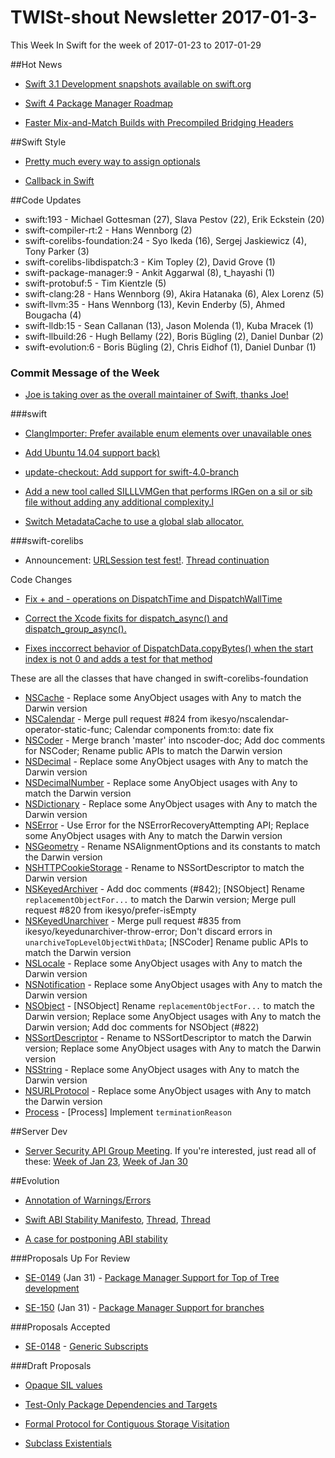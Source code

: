 # TWISt-shout Newsletter 2017-01-3-
This Week In Swift for the week of 2017-01-23 to 2017-01-29

##Hot News

* [Swift 3.1 Development snapshots available on swift.org](https://lists.swift.org/pipermail/swift-dev/Week-of-Mon-20170123/003862.html)

* [Swift 4 Package Manager Roadmap](https://lists.swift.org/pipermail/swift-evolution-announce/2017-January/000307.html)

* [Faster Mix-and-Match Builds with Precompiled Bridging Headers](https://swift.org/blog/bridging-pch/)

##Swift Style

* [Pretty much every way to assign optionals](http://ericasadun.com/2017/01/25/pretty-much-every-way-to-assign-optionals/)

* [Callback in Swift](https://lists.swift.org/pipermail/swift-users/Week-of-Mon-20170123/004512.html)

##Code Updates

* swift:193 - Michael Gottesman (27), Slava Pestov (22), Erik Eckstein (20)
* swift-compiler-rt:2 - Hans Wennborg (2)
* swift-corelibs-foundation:24 - Syo Ikeda (16), Sergej Jaskiewicz (4), Tony Parker (3)
* swift-corelibs-libdispatch:3 - Kim Topley (2), David Grove (1)
* swift-package-manager:9 - Ankit Aggarwal (8), t_hayashi (1)
* swift-protobuf:5 - Tim Kientzle (5)
* swift-clang:28 - Hans Wennborg (9), Akira Hatanaka (6), Alex Lorenz (5)
* swift-llvm:35 - Hans Wennborg (13), Kevin Enderby (5), Ahmed Bougacha (4)
* swift-lldb:15 - Sean Callanan (13), Jason Molenda (1), Kuba Mracek (1)
* swift-llbuild:26 - Hugh Bellamy (22), Boris Bügling (2), Daniel Dunbar (2)
* swift-evolution:6 - Boris Bügling (2), Chris Eidhof (1), Daniel Dunbar (1)

### Commit Message of the Week

* [Joe is taking over as the overall maintainer of Swift, thanks Joe!](http://github.com/apple/swift/commit/4a3c5d8119c25804ef94521688fa277a83e0beec)

###swift

* [ClangImporter: Prefer available enum elements over unavailable ones](http://github.com/apple/swift/commit/3411fc380e2ec331577ffad705b14d3f91235afb)

* [Add Ubuntu 14.04 support back)](http://github.com/apple/swift/commit/b428094f615c3ba5e5ab3849159e6966f6eeb55f)

* [update-checkout: Add support for swift-4.0-branch](http://github.com/apple/swift/commit/390cd0543d09b8f940cb62aba1f7326d2bb92576)

* [Add a new tool called SILLLVMGen that performs IRGen on a sil or sib file without adding any additional complexity.l](http://github.com/apple/swift/commit/8c0b29a895ccf8c8c8223dc2ceda14fb41a28719)

* [Switch MetadataCache to use a global slab allocator.](http://github.com/apple/swift/commit/ccbe5fcf73c50e6bd6f8cd1994bdd2fcd8f9ccf6)
  
###swift-corelibs

* Announcement: [URLSession test fest!](https://lists.swift.org/pipermail/swift-corelibs-dev/Week-of-Mon-20170123/001092.html). [Thread continuation](https://lists.swift.org/pipermail/swift-corelibs-dev/Week-of-Mon-20170123/001101.html)

Code Changes

* [Fix + and - operations on DispatchTime and DispatchWallTime](http://github.com/apple/swift-corelibs-libdispatch/commit/ceb1fac7aa57a875a4a23513de0946869cb21c19)

* [Correct the Xcode fixits for dispatch_async() and dispatch_group_async().](http://github.com/apple/swift-corelibs-libdispatch/commit/e10fd0a8db46508a7ec26d8ee435c300f945e1bf)

* [Fixes inccorrect behavior of DispatchData.copyBytes() when the start index is not 0 and adds a test for that method](http://github.com/apple/swift-corelibs-libdispatch/commit/4a023ec999ce961e7c3c986bf4c0e975fee3829f)

These are all the classes that have changed in swift-corelibs-foundation
* [NSCache](https://github.com/apple/swift-corelibs-foundation/commits/master/Foundation/NSCache.swift) - Replace some AnyObject usages with Any to match the Darwin version
* [NSCalendar](https://github.com/apple/swift-corelibs-foundation/commits/master/Foundation/NSCalendar.swift) - Merge pull request #824 from ikesyo/nscalendar-operator-static-func; Calendar components from:to: date fix
* [NSCoder](https://github.com/apple/swift-corelibs-foundation/commits/master/Foundation/NSCoder.swift) - Merge branch 'master' into nscoder-doc; Add doc comments for NSCoder; Rename public APIs to match the Darwin version
* [NSDecimal](https://github.com/apple/swift-corelibs-foundation/commits/master/Foundation/NSDecimal.swift) - Replace some AnyObject usages with Any to match the Darwin version
* [NSDecimalNumber](https://github.com/apple/swift-corelibs-foundation/commits/master/Foundation/NSDecimalNumber.swift) - Replace some AnyObject usages with Any to match the Darwin version
* [NSDictionary](https://github.com/apple/swift-corelibs-foundation/commits/master/Foundation/NSDictionary.swift) - Replace some AnyObject usages with Any to match the Darwin version
* [NSError](https://github.com/apple/swift-corelibs-foundation/commits/master/Foundation/NSError.swift) - Use Error for the NSErrorRecoveryAttempting API; Replace some AnyObject usages with Any to match the Darwin version
* [NSGeometry](https://github.com/apple/swift-corelibs-foundation/commits/master/Foundation/NSGeometry.swift) - Rename NSAlignmentOptions and its constants to match the Darwin version
* [NSHTTPCookieStorage](https://github.com/apple/swift-corelibs-foundation/commits/master/Foundation/NSHTTPCookieStorage.swift) - Rename to NSSortDescriptor to match the Darwin version
* [NSKeyedArchiver](https://github.com/apple/swift-corelibs-foundation/commits/master/Foundation/NSKeyedArchiver.swift) - Add doc comments (#842); [NSObject] Rename `replacementObjectFor...` to match the Darwin version; Merge pull request #820 from ikesyo/prefer-isEmpty
* [NSKeyedUnarchiver](https://github.com/apple/swift-corelibs-foundation/commits/master/Foundation/NSKeyedUnarchiver.swift) - Merge pull request #835 from ikesyo/keyedunarchiver-throw-error; Don't discard errors in `unarchiveTopLevelObjectWithData`; [NSCoder] Rename public APIs to match the Darwin version
* [NSLocale](https://github.com/apple/swift-corelibs-foundation/commits/master/Foundation/NSLocale.swift) - Replace some AnyObject usages with Any to match the Darwin version
* [NSNotification](https://github.com/apple/swift-corelibs-foundation/commits/master/Foundation/NSNotification.swift) - Replace some AnyObject usages with Any to match the Darwin version
* [NSObject](https://github.com/apple/swift-corelibs-foundation/commits/master/Foundation/NSObject.swift) - [NSObject] Rename `replacementObjectFor...` to match the Darwin version; Replace some AnyObject usages with Any to match the Darwin version; Add doc comments for NSObject (#822)
* [NSSortDescriptor](https://github.com/apple/swift-corelibs-foundation/commits/master/Foundation/NSSortDescriptor.swift) - Rename to NSSortDescriptor to match the Darwin version; Replace some AnyObject usages with Any to match the Darwin version
* [NSString](https://github.com/apple/swift-corelibs-foundation/commits/master/Foundation/NSString.swift) - Replace some AnyObject usages with Any to match the Darwin version
* [NSURLProtocol](https://github.com/apple/swift-corelibs-foundation/commits/master/Foundation/NSURLProtocol.swift) - Replace some AnyObject usages with Any to match the Darwin version
* [Process](https://github.com/apple/swift-corelibs-foundation/commits/master/Foundation/Process.swift) - [Process] Implement `terminationReason`

##Server Dev

* [Server Security API Group Meeting](https://lists.swift.org/pipermail/swift-server-dev/Week-of-Mon-20170130/000244.html). If you're interested, just read all of these: [Week of Jan 23](https://lists.swift.org/pipermail/swift-server-dev/Week-of-Mon-20170123/thread.html), [Week of Jan 30](https://lists.swift.org/pipermail/swift-server-dev/Week-of-Mon-20170130/thread.html)

##Evolution

* [Annotation of Warnings/Errors](https://lists.swift.org/pipermail/swift-evolution/Week-of-Mon-20170123/030882.html)

* [Swift ABI Stability Manifesto](https://lists.swift.org/pipermail/swift-evolution/Week-of-Mon-20170123/030870.html), [Thread](https://lists.swift.org/pipermail/swift-evolution/Week-of-Mon-20170123/030940.html), [Thread](https://lists.swift.org/pipermail/swift-evolution/Week-of-Mon-20170123/030970.html)

* [A case for postponing ABI stability](https://lists.swift.org/pipermail/swift-evolution/Week-of-Mon-20170123/030718.html)

###Proposals Up For Review

* [SE-0149](https://github.com/apple/swift-evolution/blob/master/proposals/0149-package-manager-top-of-tree.md) (Jan 31) - [Package Manager Support	for Top of Tree development](https://lists.swift.org/pipermail/swift-evolution-announce/2017-January/000308.html)

* [SE-150](https://github.com/apple/swift-evolution/blob/master/proposals/0150-package-manager-branch-support.md) (Jan 31) - [Package Manager Support for	branches](https://lists.swift.org/pipermail/swift-evolution-announce/2017-January/000309.html)

###Proposals Accepted

* [SE-0148](https://github.com/apple/swift-evolution/blob/master/proposals/0148-generic-subscripts.md) - [Generic Subscripts](https://lists.swift.org/pipermail/swift-evolution-announce/2017-January/000311.html)
  
###Draft Proposals

* [Opaque SIL values](https://lists.swift.org/pipermail/swift-dev/Week-of-Mon-20170123/003863.html)

* [Test-Only Package Dependencies and Targets](https://lists.swift.org/pipermail/swift-evolution/Week-of-Mon-20170123/030780.html)

* [Formal Protocol for Contiguous Storage Visitation](https://lists.swift.org/pipermail/swift-evolution/Week-of-Mon-20170123/031025.html)

* [Subclass Existentials](https://lists.swift.org/pipermail/swift-evolution/Week-of-Mon-20170123/031066.html)
